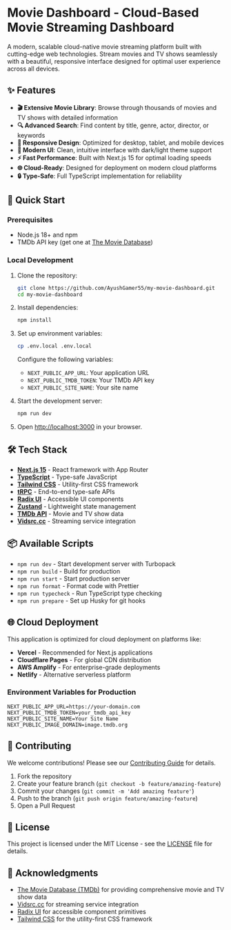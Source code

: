 # Movie Dashboard - Cloud-Based Movie Streaming Dashboard

A modern, scalable cloud-native movie streaming platform built with cutting-edge web technologies. Stream movies and TV shows seamlessly with a beautiful, responsive interface designed for optimal user experience across all devices.

## ✨ Features

- **🎬 Extensive Movie Library**: Browse through thousands of movies and TV shows with detailed information
- **🔍 Advanced Search**: Find content by title, genre, actor, director, or keywords
- **📱 Responsive Design**: Optimized for desktop, tablet, and mobile devices
- **🎨 Modern UI**: Clean, intuitive interface with dark/light theme support
- **⚡ Fast Performance**: Built with Next.js 15 for optimal loading speeds
- **🌐 Cloud-Ready**: Designed for deployment on modern cloud platforms
- **🔒 Type-Safe**: Full TypeScript implementation for reliability

## 🚀 Quick Start

### Prerequisites

- Node.js 18+ and npm
- TMDb API key (get one at [The Movie Database](https://www.themoviedb.org/documentation/api))

### Local Development

1. Clone the repository:
   ```bash
   git clone https://github.com/AyushGamer55/my-movie-dashboard.git
   cd my-movie-dashboard
   ```

2. Install dependencies:
   ```bash
   npm install
   ```

3. Set up environment variables:
   ```bash
   cp .env.local .env.local
   ```
   Configure the following variables:
   - `NEXT_PUBLIC_APP_URL`: Your application URL
   - `NEXT_PUBLIC_TMDB_TOKEN`: Your TMDb API key
   - `NEXT_PUBLIC_SITE_NAME`: Your site name

4. Start the development server:
   ```bash
   npm run dev
   ```

5. Open [http://localhost:3000](http://localhost:3000) in your browser.

## 🛠️ Tech Stack

- **[Next.js 15](https://nextjs.org/)** - React framework with App Router
- **[TypeScript](https://www.typescriptlang.org/)** - Type-safe JavaScript
- **[Tailwind CSS](https://tailwindcss.com/)** - Utility-first CSS framework
- **[tRPC](https://trpc.io/)** - End-to-end type-safe APIs
- **[Radix UI](https://www.radix-ui.com/)** - Accessible UI components
- **[Zustand](https://zustand-demo.pmnd.rs/)** - Lightweight state management
- **[TMDb API](https://www.themoviedb.org/)** - Movie and TV show data
- **[Vidsrc.cc](https://vidsrc.cc)** - Streaming service integration

## 📦 Available Scripts

- `npm run dev` - Start development server with Turbopack
- `npm run build` - Build for production
- `npm run start` - Start production server
- `npm run format` - Format code with Prettier
- `npm run typecheck` - Run TypeScript type checking
- `npm run prepare` - Set up Husky for git hooks

## 🌐 Cloud Deployment

This application is optimized for cloud deployment on platforms like:

- **Vercel** - Recommended for Next.js applications
- **Cloudflare Pages** - For global CDN distribution
- **AWS Amplify** - For enterprise-grade deployments
- **Netlify** - Alternative serverless platform

### Environment Variables for Production

```env
NEXT_PUBLIC_APP_URL=https://your-domain.com
NEXT_PUBLIC_TMDB_TOKEN=your_tmdb_api_key
NEXT_PUBLIC_SITE_NAME=Your Site Name
NEXT_PUBLIC_IMAGE_DOMAIN=image.tmdb.org
```

## 🤝 Contributing

We welcome contributions! Please see our [Contributing Guide](CONTRIBUTING.md) for details.

1. Fork the repository
2. Create your feature branch (`git checkout -b feature/amazing-feature`)
3. Commit your changes (`git commit -m 'Add amazing feature'`)
4. Push to the branch (`git push origin feature/amazing-feature`)
5. Open a Pull Request

## 📄 License

This project is licensed under the MIT License - see the [LICENSE](LICENSE) file for details.

## 🙏 Acknowledgments

- [The Movie Database (TMDb)](https://www.themoviedb.org/) for providing comprehensive movie and TV show data
- [Vidsrc.cc](https://vidsrc.cc) for streaming service integration
- [Radix UI](https://www.radix-ui.com/) for accessible component primitives
- [Tailwind CSS](https://tailwindcss.com/) for the utility-first CSS framework